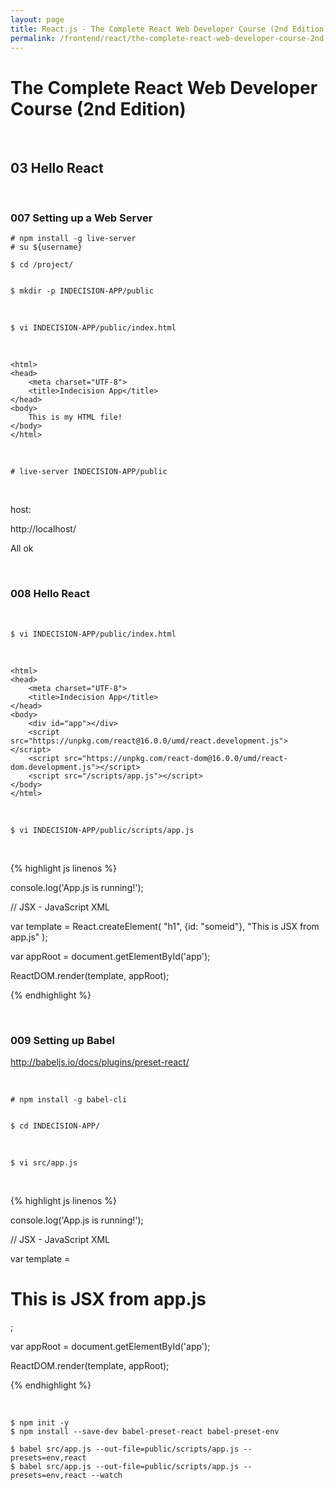 ```yaml
---
layout: page
title: React.js - The Complete React Web Developer Course (2nd Edition)
permalink: /frontend/react/the-complete-react-web-developer-course-2nd-edition/hello-react/
---
```


# The Complete React Web Developer Course (2nd Edition)

<br/>

## 03 Hello React
    
    
<br/>

### 007 Setting up a Web Server


    # npm install -g live-server
    # su ${username}
    
    $ cd /project/
    
    
    $ mkdir -p INDECISION-APP/public
    

<br/>
    
    $ vi INDECISION-APP/public/index.html
    
<br/>

    <html>
    <head>
        <meta charset="UTF-8">
        <title>Indecision App</title>
    </head>
    <body>
        This is my HTML file!
    </body>
    </html>


<br/>
    
    
    # live-server INDECISION-APP/public


<br/>

host:

http://localhost/

All ok



<br/>

### 008 Hello React



<br/>
    
    $ vi INDECISION-APP/public/index.html
    
<br/>

    <html>
    <head>
        <meta charset="UTF-8">
        <title>Indecision App</title>
    </head>
    <body>
        <div id="app"></div>
        <script src="https://unpkg.com/react@16.0.0/umd/react.development.js"></script>
        <script src="https://unpkg.com/react-dom@16.0.0/umd/react-dom.development.js"></script>
        <script src="/scripts/app.js"></script>
    </body>
    </html>


<br/>
    
    $ vi INDECISION-APP/public/scripts/app.js
    
<br/>


{% highlight js linenos %}

console.log('App.js is running!');

// JSX - JavaScript XML

var template = React.createElement(
    "h1",
    {id: "someid"},
    "This is JSX from app.js"
  );

var appRoot = document.getElementById('app');

ReactDOM.render(template, appRoot);

{% endhighlight %}


<br/>

### 009 Setting up Babel

http://babeljs.io/docs/plugins/preset-react/

<br/>

    # npm install -g babel-cli


    $ cd INDECISION-APP/


<br/>
    
    $ vi src/app.js
    
<br/>

{% highlight js linenos %}

console.log('App.js is running!');

// JSX - JavaScript XML

var template = <h1>This is JSX from app.js</h1>;

var appRoot = document.getElementById('app');

ReactDOM.render(template, appRoot);

{% endhighlight %}

<br/>


    $ npm init -y
    $ npm install --save-dev babel-preset-react babel-preset-env
    
    $ babel src/app.js --out-file=public/scripts/app.js --presets=env,react
    $ babel src/app.js --out-file=public/scripts/app.js --presets=env,react --watch

    
